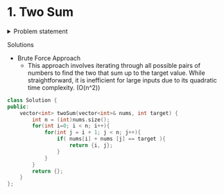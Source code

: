 # 1. Two Sum

<details>
  <summary>Problem statement</summary>

<pre>
Given an array of integers nums and an integer target, return indices of the two numbers such that they add up to target.
You may assume that each input would have exactly one solution, and you may not use the same element twice.
You can return the answer in any order.

Example 1:
Input: nums = [2,7,11,15], target = 9
Output: [0,1]
Explanation: Because nums[0] + nums[1] == 9, we return [0, 1].

Example 2:
Input: nums = [3,2,4], target = 6
Output: [1,2]

Example 3:
Input: nums = [3,3], target = 6
Output: [0,1]
 

Constraints:
2 <= nums.length <= 104
-109 <= nums[i] <= 109
-109 <= target <= 109
Only one valid answer exists.
 

Follow-up: Can you come up with an algorithm that is less than O(n2) time complexity?
</pre>

</details>

Solutions

- Brute Force Approach  <br>
  - This approach involves iterating through all possible pairs of numbers to find the two that sum up to the target value. While straightforward, it is inefficient for large inputs due to its quadratic time complexity.
\(O(n^2)\)  
  
```cpp
class Solution {
public:
    vector<int> twoSum(vector<int>& nums, int target) {
        int n = (int)nums.size();
        for(int i=0; i < n; i++){
            for(int j = i + 1; j < n; j++){
                if( nums[i] + nums [j] == target ){
                    return {i, j};
                }
            }
        }
        return {};
    }
};
```
